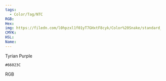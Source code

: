 ```yaml
---
tags:
  - Color/Tag/NTC
RGB:
Hex:
img: https://filedn.com/l0hpzxl1f01yT7GHxtF8cyk/Color%20Snake/standard_csv_to_svg/66023C.svg
CMYK:
HSL:
Name:
---
```

Tyrian Purple
```palette
#66023C
```
RGB
